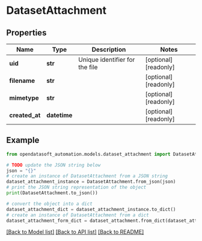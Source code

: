 # DatasetAttachment


## Properties

Name | Type | Description | Notes
------------ | ------------- | ------------- | -------------
**uid** | **str** | Unique identifier for the file | [optional] [readonly] 
**filename** | **str** |  | [optional] [readonly] 
**mimetype** | **str** |  | [optional] [readonly] 
**created_at** | **datetime** |  | [optional] [readonly] 

## Example

```python
from opendatasoft_automation.models.dataset_attachment import DatasetAttachment

# TODO update the JSON string below
json = "{}"
# create an instance of DatasetAttachment from a JSON string
dataset_attachment_instance = DatasetAttachment.from_json(json)
# print the JSON string representation of the object
print(DatasetAttachment.to_json())

# convert the object into a dict
dataset_attachment_dict = dataset_attachment_instance.to_dict()
# create an instance of DatasetAttachment from a dict
dataset_attachment_form_dict = dataset_attachment.from_dict(dataset_attachment_dict)
```
[[Back to Model list]](../README.md#documentation-for-models) [[Back to API list]](../README.md#documentation-for-api-endpoints) [[Back to README]](../README.md)


